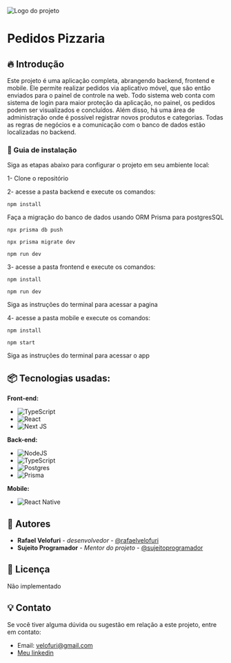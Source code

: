 ![Logo do projeto](https://github.com/Velofuri/pizzeria-orders/assets/115018302/2c1a88a6-619b-4e4b-8a78-c02d140b617c)

# Pedidos Pizzaria

## 🔥 Introdução

Este projeto é uma aplicação completa, abrangendo backend, frontend e mobile. Ele permite realizar pedidos via aplicativo móvel, que são então enviados para o painel de controle na web. Todo sistema web conta com sistema de login para maior proteção da aplicação, no painel, os pedidos podem ser visualizados e concluídos. Além disso, há uma área de administração onde é possível registrar novos produtos e categorias. Todas as regras de negócios e a comunicação com o banco de dados estão localizadas no backend.


### 🔨 Guia de instalação

Siga as etapas abaixo para configurar o projeto em seu ambiente local:

1- Clone o repositório

2- acesse a pasta backend e execute os comandos:
```
npm install
```
Faça a migração do banco de dados usando ORM Prisma para postgresSQL

```
npx prisma db push
```
```
npx prisma migrate dev
```
```
npm run dev
```

3- acesse a pasta frontend e execute os comandos:
```
npm install
```

```
npm run dev
```
Siga as instruções do terminal para acessar a pagina

4- acesse a pasta mobile e execute os comandos:
```
npm install
```

```
npm start
```
Siga as instruções do terminal para acessar o app

## 📦 Tecnologias usadas:

**Front-end:**
* ![TypeScript](https://img.shields.io/badge/typescript-%23007ACC.svg?style=for-the-badge&logo=typescript&logoColor=white)
* ![React](https://img.shields.io/badge/react-%2320232a.svg?style=for-the-badge&logo=react&logoColor=%2361DAFB)
* ![Next JS](https://img.shields.io/badge/Next-black?style=for-the-badge&logo=next.js&logoColor=white)

**Back-end:**
* ![NodeJS](https://img.shields.io/badge/node.js-6DA55F?style=for-the-badge&logo=node.js&logoColor=white)
* ![TypeScript](https://img.shields.io/badge/typescript-%23007ACC.svg?style=for-the-badge&logo=typescript&logoColor=white)
* ![Postgres](https://img.shields.io/badge/postgres-%23316192.svg?style=for-the-badge&logo=postgresql&logoColor=white)
* ![Prisma](https://img.shields.io/badge/Prisma-3982CE?style=for-the-badge&logo=Prisma&logoColor=white)

**Mobile:**
* ![React Native](https://img.shields.io/badge/react_native-%2320232a.svg?style=for-the-badge&logo=react&logoColor=%2361DAFB)

## 👷 Autores

* **Rafael Velofuri** - *desenvolvedor* - [@rafaelvelofuri](https://github.com/Velofuri)
* **Sujeito Programador** - *Mentor do projeto* - [@sujeitoprogramador](https://github.com/devfraga)

## 📄 Licença

Não implementado

## 💡 Contato

Se você tiver alguma dúvida ou sugestão em relação a este projeto, entre em contato:
* Email: velofuri@gmail.com
* [Meu linkedin](https://url_do_link)
